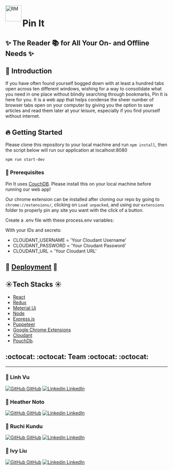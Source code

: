 
<img align="left" alt="RM" src="https://github.com/pin-it-ghp2011/Pin-It-Final/blob/main/public/pinitLogo.png" width="50" height="50">

# Pin It  
## :sparkles: The Reader :books: for All Your On- and Offline Needs :sparkles:

## :high_brightness: Introduction

If you have often found yourself bogged down with at least a hundred tabs open across ten different windows, wishing for a way to consolidate what you need in one place without blindly searching through bookmarks, Pin It is here for you. It is a web app that helps condense the sheer number of browser tabs open on your computer by giving you the option to save articles and read them later at your leisure, especially if you find yourself without internet.

## :fire: Getting Started 

Please clone this repository to your local machine and run `npm install`, then the script below will run our application at localhost:8080

```
npm run start-dev
```

### :cactus: Prerequisites

Pin It uses [CouchDB](http://couchdb.apache.org). Please install this on your local machine before running our web app!

Our chrome extension can be installed after cloning our repo by going to ``chrome://extensions/``, clicking on ``Load unpacked``, and using our ``extensions`` folder to properly pin any site you want with the click of a button.

Create a .env file with these process.env variables:

With your IDs and secrets:

* CLOUDANT_USERNAME = 'Your Cloudant Username'
* CLOUDANT_PASSWORD = 'Your Cloudant Password'
* CLOUDANT_URL = 'Your Cloudant URL'

## :rocket: [Deployment](https://pin-it-reader.herokuapp.com/) :rocket:
## :sunny:Tech Stacks :sunny:

  * [React](https://reactjs.org)
  * [Redux](https://redux.js.org/)
  * [Meterial Ui](https://material-ui.com/)
  * [Node](https://nodejs.org/en/)
  * [Express.js](http://expressjs.com/)
  * [Puppeteer](https://developers.google.com/web/tools/puppeteer)
  * [Google Chrome Extensions](https://developer.chrome.com/docs/extensions/)
  * [Cloudant](https://www.ibm.com/cloud/cloudant)
  * [PouchDb](https://pouchdb.com).

## :octocat: :octocat: Team :octocat: :octocat: 
---- 
 ### :cherry_blossom: Linh Vu
 [![GitHub](https://i.stack.imgur.com/tskMh.png) GitHub](https://github.com/Vuthuylinh) 
 [![Linkedin](https://i.stack.imgur.com/gVE0j.png) LinkedIn](https://www.linkedin.com/in/linh-vu-de/)
 ### :sunflower: Heather Noto
 [![GitHub](https://i.stack.imgur.com/tskMh.png) GitHub](https://github.com/heathernoto) 
 [![Linkedin](https://i.stack.imgur.com/gVE0j.png) LinkedIn](https://www.linkedin.com/in/heather-berardo-noto/)
 ### :hibiscus: Ruchi Kundu
 [![GitHub](https://i.stack.imgur.com/tskMh.png) GitHub](https://github.com/ruchibrata) 
 [![Linkedin](https://i.stack.imgur.com/gVE0j.png) LinkedIn](https://www.linkedin.com/in/ruchibratakundu/)
 
 ### :blossom: Ivy Liu
 [![GitHub](https://i.stack.imgur.com/tskMh.png) GitHub](https://github.com/liuivy) 
 [![Linkedin](https://i.stack.imgur.com/gVE0j.png) LinkedIn](https://www.linkedin.com/in/liu-ivy/)
 
 

